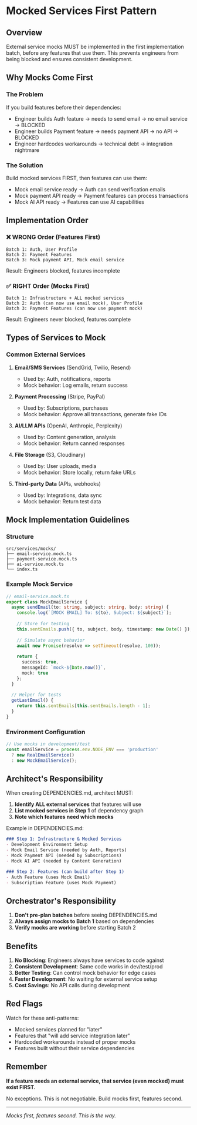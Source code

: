 # Mocked Services First Pattern

## Overview
External service mocks MUST be implemented in the first implementation batch, before any features that use them. This prevents engineers from being blocked and ensures consistent development.

## Why Mocks Come First

### The Problem
If you build features before their dependencies:
- Engineer builds Auth feature → needs to send email → no email service → BLOCKED
- Engineer builds Payment feature → needs payment API → no API → BLOCKED  
- Engineer hardcodes workarounds → technical debt → integration nightmare

### The Solution
Build mocked services FIRST, then features can use them:
- Mock email service ready → Auth can send verification emails
- Mock payment API ready → Payment features can process transactions
- Mock AI API ready → Features can use AI capabilities

## Implementation Order

### ❌ WRONG Order (Features First)
```
Batch 1: Auth, User Profile
Batch 2: Payment Features
Batch 3: Mock payment API, Mock email service
```
Result: Engineers blocked, features incomplete

### ✅ RIGHT Order (Mocks First)  
```
Batch 1: Infrastructure + ALL mocked services
Batch 2: Auth (can now use email mock), User Profile  
Batch 3: Payment Features (can now use payment mock)
```
Result: Engineers never blocked, features complete

## Types of Services to Mock

### Common External Services
1. **Email/SMS Services** (SendGrid, Twilio, Resend)
   - Used by: Auth, notifications, reports
   - Mock behavior: Log emails, return success

2. **Payment Processing** (Stripe, PayPal)
   - Used by: Subscriptions, purchases
   - Mock behavior: Approve all transactions, generate fake IDs

3. **AI/LLM APIs** (OpenAI, Anthropic, Perplexity)
   - Used by: Content generation, analysis
   - Mock behavior: Return canned responses

4. **File Storage** (S3, Cloudinary)
   - Used by: User uploads, media
   - Mock behavior: Store locally, return fake URLs

5. **Third-party Data** (APIs, webhooks)
   - Used by: Integrations, data sync
   - Mock behavior: Return test data

## Mock Implementation Guidelines

### Structure
```
src/services/mocks/
├── email-service.mock.ts
├── payment-service.mock.ts
├── ai-service.mock.ts
└── index.ts
```

### Example Mock Service
```typescript
// email-service.mock.ts
export class MockEmailService {
  async sendEmail(to: string, subject: string, body: string) {
    console.log(`[MOCK EMAIL] To: ${to}, Subject: ${subject}`);
    
    // Store for testing
    this.sentEmails.push({ to, subject, body, timestamp: new Date() });
    
    // Simulate async behavior
    await new Promise(resolve => setTimeout(resolve, 100));
    
    return {
      success: true,
      messageId: `mock-${Date.now()}`,
      mock: true
    };
  }
  
  // Helper for tests
  getLastEmail() {
    return this.sentEmails[this.sentEmails.length - 1];
  }
}
```

### Environment Configuration
```typescript
// Use mocks in development/test
const emailService = process.env.NODE_ENV === 'production'
  ? new RealEmailService()
  : new MockEmailService();
```

## Architect's Responsibility

When creating DEPENDENCIES.md, architect MUST:

1. **Identify ALL external services** that features will use
2. **List mocked services in Step 1** of dependency graph
3. **Note which features need which mocks**

Example in DEPENDENCIES.md:
```markdown
### Step 1: Infrastructure & Mocked Services
- Development Environment Setup
- Mock Email Service (needed by Auth, Reports)
- Mock Payment API (needed by Subscriptions)
- Mock AI API (needed by Content Generation)

### Step 2: Features (can build after Step 1)
- Auth Feature (uses Mock Email)
- Subscription Feature (uses Mock Payment)
```

## Orchestrator's Responsibility

1. **Don't pre-plan batches** before seeing DEPENDENCIES.md
2. **Always assign mocks to Batch 1** based on dependencies
3. **Verify mocks are working** before starting Batch 2

## Benefits

1. **No Blocking**: Engineers always have services to code against
2. **Consistent Development**: Same code works in dev/test/prod
3. **Better Testing**: Can control mock behavior for edge cases
4. **Faster Development**: No waiting for external service setup
5. **Cost Savings**: No API calls during development

## Red Flags

Watch for these anti-patterns:
- Mocked services planned for "later"
- Features that "will add service integration later"  
- Hardcoded workarounds instead of proper mocks
- Features built without their service dependencies

## Remember

**If a feature needs an external service, that service (even mocked) must exist FIRST.**

No exceptions. This is not negotiable. Build mocks first, features second.

---
*Mocks first, features second. This is the way.*
